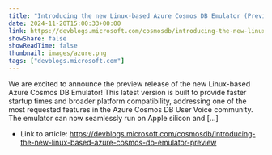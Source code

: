 ```yaml
---
title: "Introducing the new Linux-based Azure Cosmos DB Emulator (Preview)"
date: 2024-11-20T15:00:33+00:00
link: https://devblogs.microsoft.com/cosmosdb/introducing-the-new-linux-based-azure-cosmos-db-emulator-preview
showShare: false
showReadTime: false
thumbnail: images/azure.png
tags: ["devblogs.microsoft.com"]
---
```

We are excited to announce the preview release of the new Linux-based Azure Cosmos DB Emulator! This latest version is built to provide faster startup times and broader platform compatibility, addressing one of the most requested features in the Azure Cosmos DB User Voice community. The emulator can now seamlessly run on Apple silicon and […]

- Link to article: https://devblogs.microsoft.com/cosmosdb/introducing-the-new-linux-based-azure-cosmos-db-emulator-preview